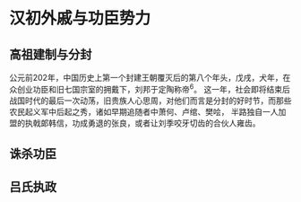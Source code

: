 # 汉初外戚与功臣势力

## 高祖建制与分封

公元前202年，中国历史上第一个封建王朝覆灭后的第八个年头，戊戌，犬年，在众创业功臣和旧七国宗室的拥戴下，刘邦于定陶称帝<sup>6</sup>。
这一年，社会即将结束后战国时代的最后一次动荡，旧贵族人心思周，对他们而言是分封的好时节，而那些农民起义军中后起之秀，诸如早期追随者中萧何、卢绾、樊哙，
半路独自一人加盟的执戟郞韩信，功成勇退的张良，或者让刘季咬牙切齿的合伙人雍齿。

## 诛杀功臣

## 吕氏执政

## 